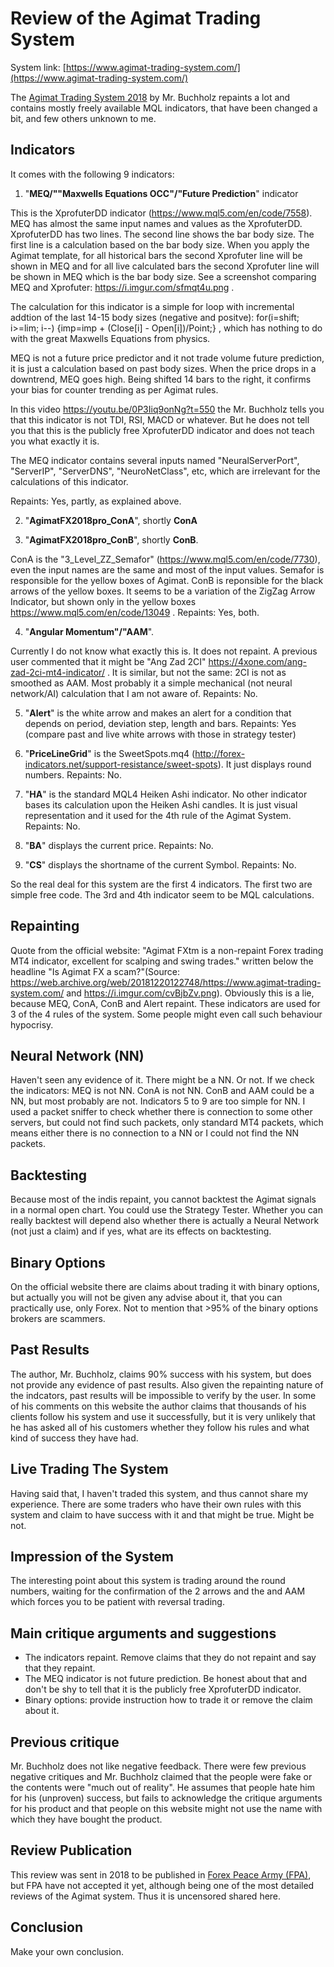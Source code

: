 # Review of the Agimat Trading System

System link: [https://www.agimat-trading-system.com/](https://www.agimat-trading-system.com/)

The [Agimat Trading System 2018](https://www.agimat-trading-system.com/) by Mr. Buchholz repaints a lot and contains mostly freely available MQL indicators, that have been changed a bit, and few others unknown to me.

## Indicators

It comes with the following 9 indicators:

1. "**MEQ/""Maxwells Equations OCC"/"Future Prediction**" indicator

This is the XprofuterDD indicator (https://www.mql5.com/en/code/7558). MEQ has almost the same input names and values as the XprofuterDD. XprofuterDD has two lines. The second line shows the bar body size. The first line is a calculation based on the bar body size. When you apply the Agimat template, for all historical bars the second Xprofuter line will be shown in MEQ and for all live calculated bars the second Xprofuter line will be shown in MEQ which is the bar body size. See a screenshot comparing MEQ and Xprofuter: https://i.imgur.com/sfmqt4u.png .

The calculation for this indicator is a simple for loop with incremental addtion of the last 14-15 body sizes (negative and positve): for(i=shift; i>=lim; i--) {imp=imp + (Close[i] - Open[i])/Point;} , which has nothing to do with the great Maxwells Equations from physics.

MEQ is not a future price predictor and it not trade volume future prediction, it is just a calculation based on past body sizes. When the price drops in a downtrend, MEQ goes high. Being shifted 14 bars to the right, it confirms your bias for counter trending as per Agimat rules.

In this video https://youtu.be/0P3Iiq9onNg?t=550 the Mr. Buchholz tells you that this indicator is not TDI, RSI, MACD or whatever. But he does not tell you that this is the publicly free XprofuterDD indicator and does not teach you what exactly it is.

The MEQ indicator contains several inputs named "NeuralServerPort", "ServerIP", "ServerDNS", "NeuroNetClass", etc, which are irrelevant for the calculations of this indicator.

Repaints: Yes, partly, as explained above.

2. "**AgimatFX2018pro_ConA**", shortly **ConA**

3. "**AgimatFX2018pro_ConB**", shortly **ConB**.

ConA is the "3_Level_ZZ_Semafor" (https://www.mql5.com/en/code/7730), even the input names are the same and most of the input values. Semafor is responsible for the yellow boxes of Agimat.
ConB is reponsible for the black arrows of the yellow boxes. It seems to be a variation of the ZigZag Arrow Indicator, but shown only in the yellow boxes https://www.mql5.com/en/code/13049 . 
Repaints: Yes, both.

4. "**Angular Momentum"/"AAM**".

Currently I do not know what exactly this is. It does not repaint. A previous user commented that it might be "Ang Zad 2CI" https://4xone.com/ang-zad-2ci-mt4-indicator/ . It is similar, but not the same: 2CI is not as smoothed as AAM. Most probably it a simple mechanical (not neural network/AI) calculation that I am not aware of.
Repaints: No.

5. "**Alert**" is the white arrow and makes an alert for a condition that depends on period, deviation step, length and bars. Repaints: Yes (compare past and live white arrows with those in strategy tester)

6. "**PriceLineGrid**" is the SweetSpots.mq4 (http://forex-indicators.net/support-resistance/sweet-spots). It just displays round numbers. Repaints: No.

7. "**HA**" is the standard MQL4 Heiken Ashi indicator. No other indicator bases its calculation upon the Heiken Ashi candles. It is just visual representation and it used for the 4th rule of the Agimat System. Repaints: No.

8. "**BA**" displays the current price. Repaints: No.

9. "**CS**" displays the shortname of the current Symbol. Repaints: No.

So the real deal for this system are the first 4 indicators. The first two are simple free code. The 3rd and 4th indicator seem to be MQL calculations.

## Repainting
Quote from the official website: "Agimat FXtm is a non-repaint Forex trading MT4 indicator, excellent for scalping and swing trades." written below the headline "Is Agimat FX a scam?"(Source: https://web.archive.org/web/20181220122748/https://www.agimat-trading-system.com/ and https://i.imgur.com/cvBjbZv.png). Obviously this is a lie, because MEQ, ConA, ConB and Alert repaint. These indicators are used for 3 of the 4 rules of the system. Some people might even call such behaviour hypocrisy.

## Neural Network (NN)
Haven't seen any evidence of it. There might be a NN. Or not. If we check the indicators: MEQ is not NN. ConA is not NN. ConB and AAM could be a NN, but most probably are not. Indicators 5 to 9 are too simple for NN.
I used a packet sniffer to check whether there is connection to some other servers, but could not find such packets, only standard MT4 packets, which means either there is no connection to a NN or I could not find the NN packets.

## Backtesting
Because most of the indis repaint, you cannot backtest the Agimat signals in a normal open chart. You could use the Strategy Tester. Whether you can really backtest will depend also whether there is actually a Neural Network (not just a claim) and if yes, what are its effects on backtesting.

## Binary Options
On the official website there are claims about trading it with binary options, but actually you will not be given any advise about it, that you can practically use, only Forex. Not to mention that >95% of the binary options brokers are scammers.

## Past Results
The author, Mr. Buchholz, claims 90% success with his system, but does not provide any evidence of past results. Also given the repainting nature of the indcators, past results will be impossible to verify by the user. In some of his comments on this website the author claims that thousands of his clients follow his system and use it successfully, but it is very unlikely that he has asked all of his customers whether they follow his rules and what kind of success they have had.

## Live Trading The System
Having said that, I haven't traded this system, and thus cannot share my experience. There are some traders who have their own rules with this system and claim to have success with it and that might be true. Might be not.

## Impression of the System
The interesting point about this system is trading around the round numbers, waiting for the confirmation of the 2 arrows and the  and AAM which forces you to be patient with reversal trading.

## Main critique arguments and suggestions
- The indicators repaint. Remove claims that they do not repaint and say that they repaint.
- The MEQ indicator is not future prediction. Be honest about that and don't be shy to tell that it is the publicly free XprofuterDD indicator.
- Binary options: provide instruction how to trade it or remove the claim about it.

## Previous critique
Mr. Buchholz does not like negative feedback. There were few previous negative critiques and Mr. Buchholz claimed that the people were fake or the contents were "much out of reality". He assumes that people hate him for his (unproven) success, but fails to acknowledge the critique arguments for his product and that people on this website might not use the name with which they have bought the product.

## Review Publication
This review was sent in 2018 to be published in [Forex Peace Army (FPA)](https://www.forexpeacearmy.com/forex-reviews/13737/agimat-trading-system-trading-software), but FPA have not accepted it yet, although being one of the most detailed reviews of the Agimat system. Thus it is uncensored shared here.

## Conclusion
Make your own conclusion.
